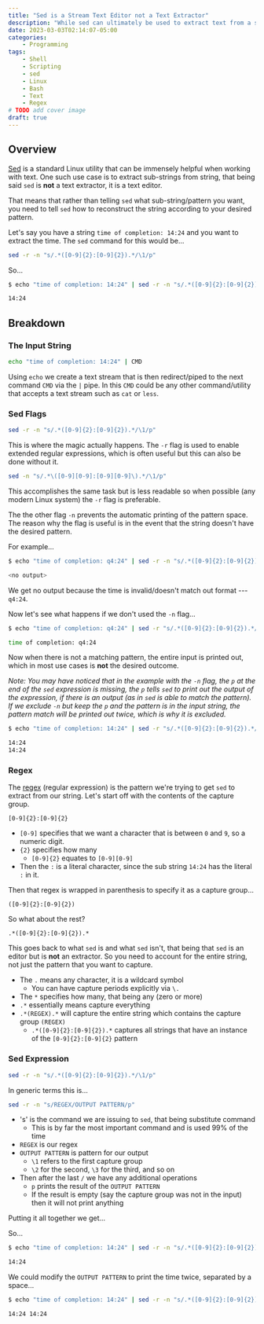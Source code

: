 ```yaml
---
title: "Sed is a Stream Text Editor not a Text Extractor"
description: "While sed can ultimately be used to extract text from a string, the process has to be approached as editing the text as opposed to filtering."
date: 2023-03-03T02:14:07-05:00
categories:
    - Programming
tags:
    - Shell
    - Scripting
    - sed
    - Linux
    - Bash
    - Text
    - Regex
# TODO add cover image
draft: true
---
```


## Overview

[Sed](https://www.gnu.org/software/sed/manual/sed.html) is a standard Linux utility that can be immensely helpful when working with text. One such use case is to extract sub-strings from string, that being said `sed` is **not** a text extractor, it is a text editor.

That means that rather than telling `sed` what sub-string/pattern you want, you need to tell `sed` how to reconstruct the string according to your desired pattern.

Let's say you have a string `time of completion: 14:24` and you want to extract the time. The `sed` command for this would be...

```bash
sed -r -n "s/.*([0-9]{2}:[0-9]{2}).*/\1/p"
```

So...

```bash
$ echo "time of completion: 14:24" | sed -r -n "s/.*([0-9]{2}:[0-9]{2}).*/\1/p"

14:24
```

## Breakdown

### The Input String

```bash
echo "time of completion: 14:24" | CMD
```

Using `echo` we create a text stream that is then redirect/piped to the next command `CMD` via the `|` pipe. In this `CMD` could be any other command/utility that accepts a text stream such as `cat` or `less`.

### Sed Flags

```bash
sed -r -n "s/.*([0-9]{2}:[0-9]{2}).*/\1/p"
```

This is where the magic actually happens. The `-r` flag is used to enable extended regular expressions, which is often useful but this can also be done without it.

```bash
sed -n "s/.*\([0-9][0-9]:[0-9][0-9]\).*/\1/p"
```

This accomplishes the same task but is less readable so when possible (any modern Linux system) the `-r` flag is preferable.

The the other flag `-n` prevents the automatic printing of the pattern space. The reason why the flag is useful is in the event that the string doesn't have the desired pattern. 

For example...

```bash
$ echo "time of completion: q4:24" | sed -r -n "s/.*([0-9]{2}:[0-9]{2}).*/\1/p"

<no output>
```

We get no output because the time is invalid/doesn't match out format --- `q4:24`.

Now let's see what happens if we don't used the `-n` flag...

```bash
$ echo "time of completion: q4:24" | sed -r "s/.*([0-9]{2}:[0-9]{2}).*/\1/"

time of completion: q4:24
```

Now when there is not a matching pattern, the entire input is printed out, which in most use cases is **not** the desired outcome.

*Note: You may have noticed that in the example with the `-n` flag, the `p` at the end of the `sed` expression is missing, the `p` tells `sed` to print out the output of the expression, if there is an output (as in `sed` is able to match the pattern). If we exclude `-n` but keep the `p` and the pattern is in the input string, the pattern match will be printed out twice, which is why it is excluded.*

```bash
$ echo "time of completion: 14:24" | sed -r "s/.*([0-9]{2}:[0-9]{2}).*/\1/p"

14:24
14:24
```

### Regex

The [regex](https://www.rexegg.com/regex-quickstart.html) (regular expression) is the pattern we're trying to get `sed` to extract from our string. Let's start off with the contents of the capture group.

```re
[0-9]{2}:[0-9]{2}
```

* `[0-9]` specifies that we want a character that is between `0` and `9`, so a numeric digit. 
* `{2}` specifies how many
  * `[0-9]{2}` equates to `[0-9][0-9]`
* Then the `:` is a literal character, since the sub string `14:24` has the literal `:` in it. 

Then that regex is wrapped in parenthesis to specify it as a capture group...

```re
([0-9]{2}:[0-9]{2})
```

So what about the rest?

```re
.*([0-9]{2}:[0-9]{2}).*
```

This goes back to what `sed` is and what `sed` isn't, that being that `sed` is an editor but is **not** an extractor. So you need to account for the entire string, not just the pattern that you want to capture. 

* The `.` means any character, it is a wildcard symbol
  * You can have capture periods explicitly via `\.`
* The `*` specifies how many, that being any (zero or more)
* `.*` essentially means capture everything
* `.*(REGEX).*` will capture the entire string which contains the capture group `(REGEX)`
  * `.*([0-9]{2}:[0-9]{2}).*` captures all strings that have an instance of the `[0-9]{2}:[0-9]{2}` pattern

### Sed Expression

```bash
sed -r -n "s/.*([0-9]{2}:[0-9]{2}).*/\1/p"
```

In generic terms this is...

```bash
sed -r -n "s/REGEX/OUTPUT PATTERN/p"
```

* 's' is the command we are issuing to `sed`, that being substitute command
  * This is by far the most important command and is used 99% of the time
* `REGEX` is our regex
* `OUTPUT PATTERN` is pattern for our output
  * `\1` refers to the first capture group
  * `\2` for the second, `\3` for the third, and so on
* Then after the last `/` we have any additional operations
  * `p` prints the result of the `OUTPUT PATTERN`
  * If the result is empty (say the capture group was not in the input) then it will not print anything


Putting it all together we get...

So...

```bash
$ echo "time of completion: 14:24" | sed -r -n "s/.*([0-9]{2}:[0-9]{2}).*/\1/p"

14:24
```

We could modify the `OUTPUT PATTERN` to print the time twice, separated by a space...

```bash
$ echo "time of completion: 14:24" | sed -r -n "s/.*([0-9]{2}:[0-9]{2}).*/\1 \1/p"

14:24 14:24
```
